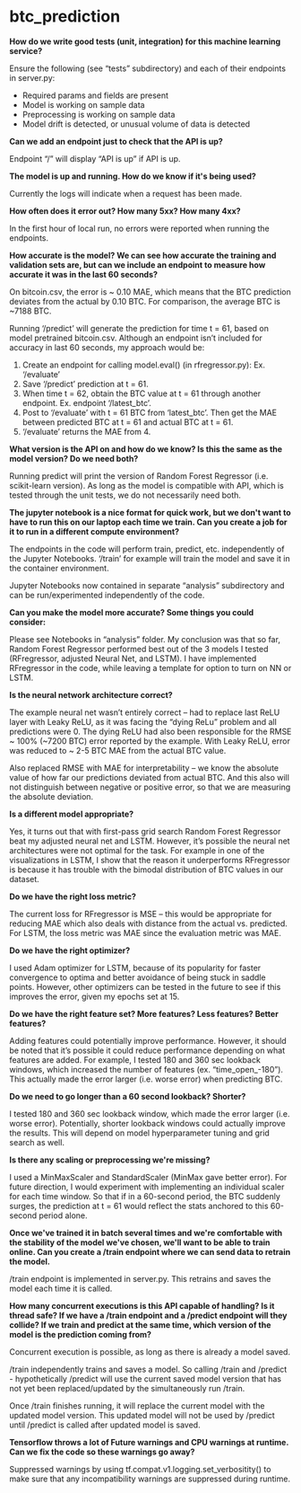 # btc_prediction

<b>How do we write good tests (unit, integration) for this machine learning service?</b>

Ensure the following (see “tests” subdirectory) and each of their endpoints in server.py:
-	Required params and fields are present
-	Model is working on sample data
-	Preprocessing is working on sample data
-	Model drift is detected, or unusual volume of data is detected

<b>Can we add an endpoint just to check that the API is up?</b>

Endpoint “/” will display “API is up” if API is up.

<b>The model is up and running. How do we know if it's being used?</b>

Currently the logs will indicate when a request has been made.

<b>How often does it error out? How many 5xx? How many 4xx?</b>

In the first hour of local run, no errors were reported when running the endpoints.

<b>How accurate is the model? We can see how accurate the training and validation sets are, but can we include an endpoint to measure how accurate it was in the last 60 seconds?</b>

On bitcoin.csv, the error is ~ 0.10 MAE, which means that the BTC prediction deviates from the actual by 0.10 BTC. For comparison, the average BTC is ~7188 BTC.

Running ‘/predict’ will generate the prediction for time t = 61, based on model pretrained bitcoin.csv. Although an endpoint isn’t included for accuracy in last 60 seconds, my approach would be:

1.	Create an endpoint for calling model.eval() (in rfregressor.py): Ex. ‘/evaluate’
2.	Save ‘/predict’ prediction at t = 61. 
3.	When time t = 62, obtain the BTC value at t = 61 through another endpoint. Ex. endpoint ‘/latest_btc’.
4.	Post to ‘/evaluate’ with t = 61 BTC from ‘latest_btc’. Then get the MAE between predicted BTC at t = 61 and actual BTC at t = 61.
5.	‘/evaluate’ returns the MAE from 4.

<b>What version is the API on and how do we know? Is this the same as the model version? Do we need both?</b>
 
Running predict will print the version of Random Forest Regressor (i.e. scikit-learn version). As long as the model is compatible with API, which is tested through the unit tests, we do not necessarily need both. 

<b>The jupyter notebook is a nice format for quick work, but we don't want to have to run this on our laptop each time we train. Can you create a job for it to run in a different compute environment?</b>

The endpoints in the code will perform train, predict, etc. independently of the Jupyter Notebooks. ‘/train’ for example will train the model and save it in the container environment.

Jupyter Notebooks now contained in separate “analysis” subdirectory and can be run/experimented independently of the code.

<b>Can you make the model more accurate? Some things you could consider:</b>

Please see Notebooks in “analysis” folder. My conclusion was that so far, Random Forest Regressor performed best out of the 3 models I tested (RFregressor, adjusted Neural Net, and LSTM). I have implemented RFregressor in the code, while leaving a template for option to turn on NN or LSTM.

<b>Is the neural network architecture correct?</b>

The example neural net wasn’t entirely correct – had to replace last ReLU layer with Leaky ReLU, as it was facing the “dying ReLu” problem and all predictions were 0. The dying ReLU had also been responsible for the RMSE ~ 100% (~7200 BTC) error reported by the example. With Leaky ReLU, error was reduced to ~ 2-5 BTC MAE from the actual BTC value.

Also replaced RMSE with MAE for interpretability – we know the absolute value of how far our predictions deviated from actual BTC. And this also will not distinguish between negative or positive error, so that we are measuring the absolute deviation.

<b>Is a different model appropriate?</b>

Yes, it turns out that with first-pass grid search Random Forest Regressor beat my adjusted neural net and LSTM. However, it’s possible the neural net architectures were not optimal for the task. For example in one of the visualizations in LSTM, I show that the reason it underperforms RFregressor is because it has trouble with the bimodal distribution of BTC values in our dataset.

<b>Do we have the right loss metric?</b>

The current loss for RFregressor is MSE – this would be appropriate for reducing MAE which also deals with distance from the actual vs. predicted. For LSTM, the loss metric was MAE since the evaluation metric was MAE.

<b>Do we have the right optimizer?</b>

I used Adam optimizer for LSTM, because of its popularity for faster convergence to optima and better avoidance of being stuck in saddle points. However, other optimizers can be tested in the future to see if this improves the error, given my epochs set at 15.

<b>Do we have the right feature set? More features? Less features? Better features?</b>

Adding features could potentially improve performance. However, it should be noted that it’s possible it could reduce performance depending on what features are added. For example, I tested 180 and 360 sec lookback windows, which increased the number of features (ex. “time_open_-180”). This actually made the error larger (i.e. worse error) when predicting BTC.

<b>Do we need to go longer than a 60 second lookback? Shorter?</b>

I tested 180 and 360 sec lookback window, which made the error larger (i.e. worse error). Potentially, shorter lookback windows could actually improve the results. This will depend on model hyperparameter tuning and grid search as well.

<b>Is there any scaling or preprocessing we're missing?</b>

I used a MinMaxScaler and StandardScaler (MinMax gave better error). For future direction, I would experiment with implementing an individual scaler for each time window. So that if in a 60-second period, the BTC suddenly surges, the prediction at t = 61 would reflect the stats anchored to this 60-second period alone.

<b>Once we've trained it in batch several times and we're comfortable with the stability of the model we've chosen, we'll want to be able to train online. Can you create a /train endpoint where we can send data to retrain the model.</b>

/train endpoint is implemented in server.py. This retrains and saves the model each time it is called.

<b>How many concurrent executions is this API capable of handling? Is it thread safe? If we have a /train endpoint and a /predict endpoint will they collide? If we train and predict at the same time, which version of the model is the prediction coming from?</b>

Concurrent execution is possible, as long as there is already a model saved.

 /train independently trains and saves a model. So calling /train and /predict - hypothetically /predict will use the current saved model version that has not yet been replaced/updated by the simultaneously run /train. 

Once /train finishes running, it will replace the current model with the updated model version. This updated model will not be used by /predict until /predict is called after updated model is saved. 

<b>Tensorflow throws a lot of Future warnings and CPU warnings at runtime. Can we fix the code so these warnings go away?</b>

Suppressed warnings by using tf.compat.v1.logging.set_verbositity() to make sure that any incompatibility warnings are suppressed during runtime.
